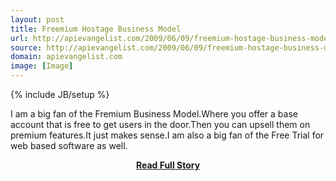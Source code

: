 ```yaml
---
layout: post
title: Freemium Hostage Business Model
url: http://apievangelist.com/2009/06/09/freemium-hostage-business-model/
source: http://apievangelist.com/2009/06/09/freemium-hostage-business-model/
domain: apievangelist.com
image: [Image]
---
```

{% include JB/setup %}<p>I am a big fan of the Fremium Business Model.Where you offer a base account that is free to get users in the door.Then you can upsell them on premium features.It just makes sense.I am also a big fan of the Free Trial for web based software as well.</p>
<center><p><a href="http://apievangelist.com/2009/06/09/freemium-hostage-business-model/" style='padding:25px; font-sze:18px; font-weight: bold;'>Read Full Story</a></p></center>

